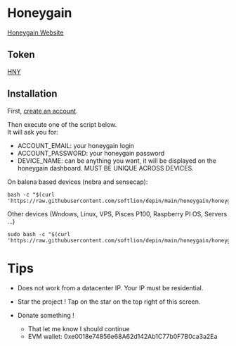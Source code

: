 # Honeygain

[Honeygain Website](https://r.honeygain.me/BENJAA3957)  

## Token

[HNY](https://coinmarketcap.com/currencies/honey-token/)

## Installation

First, [create an account](https://r.honeygain.me/BENJAA3957).

Then execute one of the script below.  
It will ask you for:
* ACCOUNT_EMAIL: your honeygain login
* ACCOUNT_PASSWORD: your honeygain password 
* DEVICE_NAME: can be anything you want, it will be displayed on the honeygain dashboard. MUST BE UNIQUE ACROSS DEVICES.


On balena based devices (nebra and sensecap):

```shell
bash -c "$(curl 'https://raw.githubusercontent.com/softlion/depin/main/honeygain/honeygain.sh')"
```

Other devices (Wndows, Linux, VPS, Pisces P100, Raspberry PI OS, Servers ...)
```shell
sudo bash -c "$(curl 'https://raw.githubusercontent.com/softlion/depin/main/honeygain/honeygain.sh')"
```

# Tips

* Does not work from a datacenter IP. Your IP must be residential.

* Star the project ! Tap on the star on the top right of this screen.

* Donate something !
  * That let me know I should continue 
  * EVM wallet: 0xe0018e74856e68A62d142Ab1C77b0F7B0ca3a2Ea
